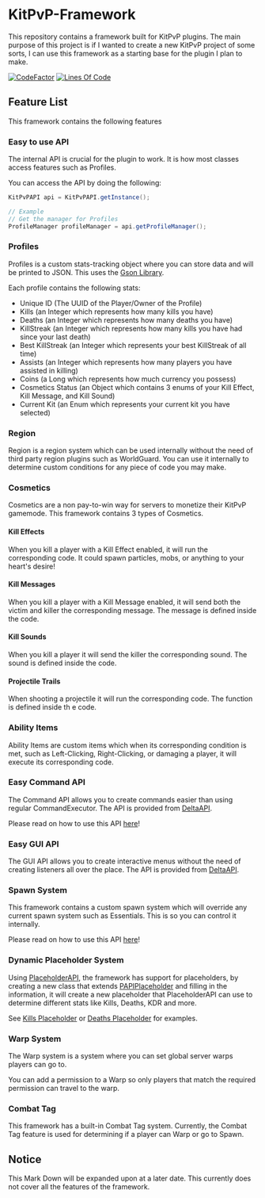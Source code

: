 ﻿# KitPvP-Framework

This repository contains a framework built for KitPvP plugins. The main purpose of this project is if I wanted to create
a new KitPvP project of some sorts, I can use this framework as a starting base for the plugin I plan to make.

[![CodeFactor](https://www.codefactor.io/repository/github/negativekb/kitpvp-framework/badge)](https://www.codefactor.io/repository/github/negativekb/kitpvp-framework) [![Lines Of Code](https://tokei.rs/b1/github/NegativeKB/KitPvP-Framework?category=code)](https://github.com/NegativeKB/KitPvP-Framework)


## Feature List

This framework contains the following features

### Easy to use API

The internal API is crucial for the plugin to work. It is how most classes access features such as Profiles.

You can access the API by doing the following:

```java
KitPvPAPI api = KitPvPAPI.getInstance();

// Example
// Get the manager for Profiles
ProfileManager profileManager = api.getProfileManager();
```

### Profiles

Profiles is a custom stats-tracking object where you can store data and will be printed to JSON. This uses
the [Gson Library](https://github.com/google/gson).

Each profile contains the following stats:

* Unique ID (The UUID of the Player/Owner of the Profile)
* Kills (an Integer which represents how many kills you have)
* Deaths (an Integer which represents how many deaths you have)
* KillStreak (an Integer which represents how many kills you have had since your last death)
* Best KillStreak (an Integer which represents your best KillStreak of all time)
* Assists (an Integer which represents how many players you have assisted in killing)
* Coins (a Long which represents how much currency you possess)
* Cosmetics Status (an Object which contains 3 enums of your Kill Effect, Kill Message, and Kill Sound)
* Current Kit (an Enum which represents your current kit you have selected)

### Region

Region is a region system which can be used internally without the need of third party region plugins such as
WorldGuard. You can use it internally to determine custom conditions for any piece of code you may make.

### Cosmetics

Cosmetics are a non pay-to-win way for servers to monetize their KitPvP gamemode. This framework contains 3 types of
Cosmetics.

#### Kill Effects

When you kill a player with a Kill Effect enabled, it will run the corresponding code. It could spawn particles, mobs,
or anything to your heart's desire!

#### Kill Messages

When you kill a player with a Kill Message enabled, it will send both the victim and killer the corresponding message.
The message is defined inside the code.

#### Kill Sounds

When you kill a player it will send the killer the corresponding sound. The sound is defined inside the code.

#### Projectile Trails

When shooting a projectile it will run the corresponding code. The function is defined inside th e code.

### Ability Items

Ability Items are custom items which when its corresponding condition is met, such as Left-Clicking, Right-Clicking, or
damaging a player, it will execute its corresponding code.

### Easy Command API

The Command API allows you to create commands easier than using regular CommandExecutor. The API is provided
from [DeltaAPI](https://github.com/Delta-Development/DeltaAPI).

Please read on how to use this API [here](https://wiki.deltapvp.club/deltaapi/the-basics/commands)!

### Easy GUI API

The GUI API allows you to create interactive menus without the need of creating listeners all over the place. The API is
provided from [DeltaAPI](https://github.com/Delta-Development/DeltaAPI).

### Spawn System

This framework contains a custom spawn system which will override any current spawn system such as Essentials. This is
so you can control it internally.

Please read on how to use this API [here](https://wiki.deltapvp.club/deltaapi/the-basics/gui)!

### Dynamic Placeholder System
Using [PlaceholderAPI](https://www.spigotmc.org/resources/placeholderapi.6245/), the framework has support for placeholders, by creating a new class that extends [PAPIPlaceholder](https://github.com/NegativeKB/KitPvP-Framework/blob/main/src/main/java/dev/negativekb/kitpvpframework/api/placeholder/PAPIPlaceholder.java) and filling in the information, it will create a new placeholder that PlaceholderAPI can use to determine different stats like Kills, Deaths, KDR and more.

See [Kills Placeholder](https://github.com/NegativeKB/KitPvP-Framework/blob/main/src/main/java/dev/negativekb/kitpvpframework/placeholders/KillsPlaceholder.java) or [Deaths Placeholder](https://github.com/NegativeKB/KitPvP-Framework/blob/main/src/main/java/dev/negativekb/kitpvpframework/placeholders/DeathsPlaceholder.java) for examples.

### Warp System
The Warp system is a system where you can set global server warps players can go to.

You can add a permission to a Warp so only players that match the required permission can travel to the warp.

### Combat Tag
This framework has a built-in Combat Tag system. Currently, the Combat Tag feature is used for determining if a player can Warp or go to Spawn.

## Notice

This Mark Down will be expanded upon at a later date. This currently does not cover all the features of the framework.
